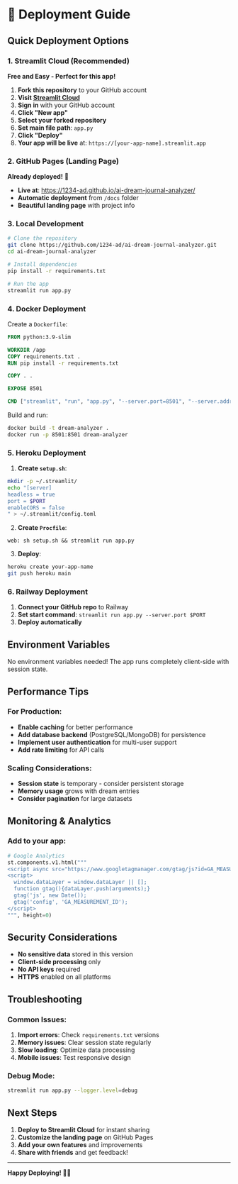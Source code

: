 # 🚀 Deployment Guide

## Quick Deployment Options

### 1. Streamlit Cloud (Recommended)
**Free and Easy - Perfect for this app!**

1. **Fork this repository** to your GitHub account
2. **Visit [Streamlit Cloud](https://streamlit.io/cloud)**
3. **Sign in** with your GitHub account
4. **Click "New app"**
5. **Select your forked repository**
6. **Set main file path**: `app.py`
7. **Click "Deploy"**
8. **Your app will be live** at: `https://[your-app-name].streamlit.app`

### 2. GitHub Pages (Landing Page)
**Already deployed!** 🎉

- **Live at**: https://1234-ad.github.io/ai-dream-journal-analyzer/
- **Automatic deployment** from `/docs` folder
- **Beautiful landing page** with project info

### 3. Local Development

```bash
# Clone the repository
git clone https://github.com/1234-ad/ai-dream-journal-analyzer.git
cd ai-dream-journal-analyzer

# Install dependencies
pip install -r requirements.txt

# Run the app
streamlit run app.py
```

### 4. Docker Deployment

Create a `Dockerfile`:

```dockerfile
FROM python:3.9-slim

WORKDIR /app
COPY requirements.txt .
RUN pip install -r requirements.txt

COPY . .

EXPOSE 8501

CMD ["streamlit", "run", "app.py", "--server.port=8501", "--server.address=0.0.0.0"]
```

Build and run:
```bash
docker build -t dream-analyzer .
docker run -p 8501:8501 dream-analyzer
```

### 5. Heroku Deployment

1. **Create `setup.sh`**:
```bash
mkdir -p ~/.streamlit/
echo "[server]
headless = true
port = $PORT
enableCORS = false
" > ~/.streamlit/config.toml
```

2. **Create `Procfile`**:
```
web: sh setup.sh && streamlit run app.py
```

3. **Deploy**:
```bash
heroku create your-app-name
git push heroku main
```

### 6. Railway Deployment

1. **Connect your GitHub repo** to Railway
2. **Set start command**: `streamlit run app.py --server.port $PORT`
3. **Deploy automatically**

## Environment Variables

No environment variables needed! The app runs completely client-side with session state.

## Performance Tips

### For Production:
- **Enable caching** for better performance
- **Add database backend** (PostgreSQL/MongoDB) for persistence
- **Implement user authentication** for multi-user support
- **Add rate limiting** for API calls

### Scaling Considerations:
- **Session state** is temporary - consider persistent storage
- **Memory usage** grows with dream entries
- **Consider pagination** for large datasets

## Monitoring & Analytics

### Add to your app:
```python
# Google Analytics
st.components.v1.html("""
<script async src="https://www.googletagmanager.com/gtag/js?id=GA_MEASUREMENT_ID"></script>
<script>
  window.dataLayer = window.dataLayer || [];
  function gtag(){dataLayer.push(arguments);}
  gtag('js', new Date());
  gtag('config', 'GA_MEASUREMENT_ID');
</script>
""", height=0)
```

## Security Considerations

- **No sensitive data** stored in this version
- **Client-side processing** only
- **No API keys** required
- **HTTPS** enabled on all platforms

## Troubleshooting

### Common Issues:

1. **Import errors**: Check `requirements.txt` versions
2. **Memory issues**: Clear session state regularly
3. **Slow loading**: Optimize data processing
4. **Mobile issues**: Test responsive design

### Debug Mode:
```bash
streamlit run app.py --logger.level=debug
```

## Next Steps

1. **Deploy to Streamlit Cloud** for instant sharing
2. **Customize the landing page** on GitHub Pages
3. **Add your own features** and improvements
4. **Share with friends** and get feedback!

---

**Happy Deploying! 🚀✨**